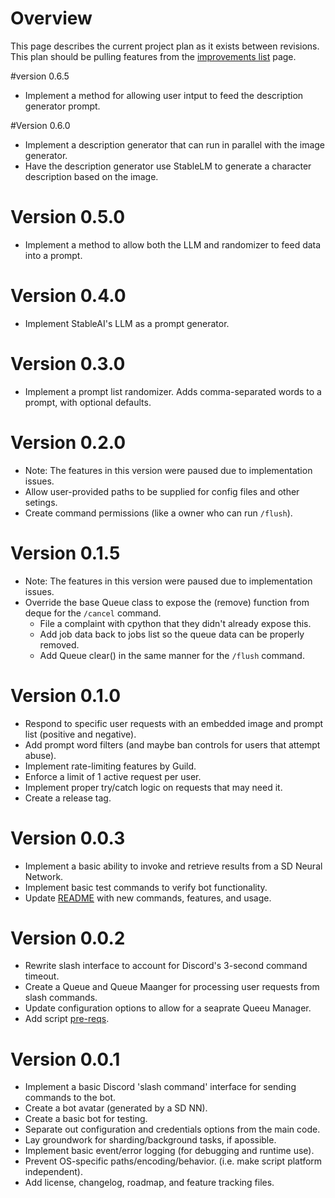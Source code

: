 # Overview
This page describes the current project plan as it exists between revisions.
This plan should be pulling features from the [improvements list](IMPROVEMENTS_LIST.md) page.

#version 0.6.5
- Implement a method for allowing user intput to feed the description generator prompt.

#Version 0.6.0
- Implement a description generator that can run in parallel with the image generator.
- Have the description generator use StableLM to generate a character description based on the image.

# Version 0.5.0
- Implement a method to allow both the LLM and randomizer to feed data into a prompt.

# Version 0.4.0
- Implement StableAI's LLM as a prompt generator.

# Version 0.3.0
- Implement a prompt list randomizer.  Adds comma-separated words to a prompt, with optional defaults.

# Version 0.2.0
- Note: The features in this version were paused due to implementation issues.
- Allow user-provided paths to be supplied for config files and other setings.
- Create command permissions (like a owner who can run `/flush`).

# Version 0.1.5
- Note: The features in this version were paused due to implementation issues.
- Override the base Queue class to expose the (remove) function from deque for the `/cancel` command.
  - File a complaint with cpython that they didn't already expose this.
  - Add job data back to jobs list so the queue data can be properly removed.
  - Add Queue clear() in the same manner for the `/flush` command.

# Version 0.1.0
- Respond to specific user requests with an embedded image and prompt list (positive and negative).
- Add prompt word filters (and maybe ban controls for users that attempt abuse).
- Implement rate-limiting features by Guild.
- Enforce a limit of 1 active request per user.
- Implement proper try/catch logic on requests that may need it.
- Create a release tag.

# Version 0.0.3
- Implement a basic ability to invoke and retrieve results from a SD Neural Network.
- Implement basic test commands to verify bot functionality.
- Update [README](README.md) with new commands, features, and usage.

# Version 0.0.2
- Rewrite slash interface to account for Discord's 3-second command timeout.
- Create a Queue and Queue Maanger for processing user requests from slash commands.
- Update configuration options to allow for a seaprate Queeu Manager.
- Add script [pre-reqs](requirements.txt).

# Version 0.0.1
- Implement a basic Discord 'slash command' interface for sending commands to the bot.
- Create a bot avatar (generated by a SD NN).
- Create a basic bot for testing.
- Separate out configuration and credentials options from the main code.
- Lay groundwork for sharding/background tasks, if apossible.
- Implement basic event/error logging (for debugging and runtime use).
- Prevent OS-specific paths/encoding/behavior. (i.e. make script platform independent).
- Add license, changelog, roadmap, and feature tracking files.